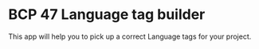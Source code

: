 # BCP 47 Language tag builder

This app will help you to pick up a correct Language tags for your project.
